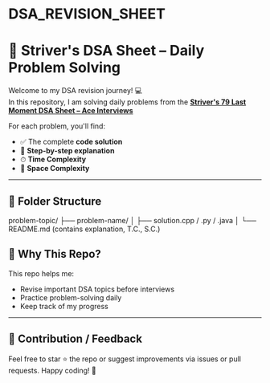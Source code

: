 # DSA_REVISION_SHEET

# 🚀 Striver's DSA Sheet – Daily Problem Solving

Welcome to my DSA revision journey! 💻  
In this repository, I am solving daily problems from the [**Striver's 79 Last Moment DSA Sheet – Ace Interviews**](https://takeuforward.org/interview-sheets/strivers-79-last-moment-dsa-sheet-ace-interviews/)

For each problem, you'll find:
- ✅ The complete **code solution**
- 🧠 **Step-by-step explanation**
- ⏱ **Time Complexity**
- 💾 **Space Complexity**

---

## 📂 Folder Structure

problem-topic/
├── problem-name/
│ ├── solution.cpp / .py / .java
│ └── README.md (contains explanation, T.C., S.C.)





## 📌 Why This Repo?

This repo helps me:
- Revise important DSA topics before interviews
- Practice problem-solving daily
- Keep track of my progress

---

## 💬 Contribution / Feedback

Feel free to star ⭐ the repo or suggest improvements via issues or pull requests. Happy coding! 🙌
